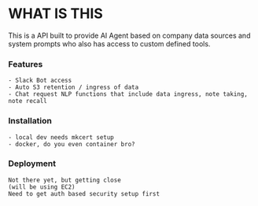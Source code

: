 # WHAT IS THIS
This is a API built to provide AI Agent based on company data sources and system prompts who also has access to custom defined tools.

### Features
    - Slack Bot access
    - Auto S3 retention / ingress of data
    - Chat request NLP functions that include data ingress, note taking, note recall
### Installation
    - local dev needs mkcert setup
    - docker, do you even container bro?

### Deployment
    Not there yet, but getting close 
    (will be using EC2)
    Need to get auth based security setup first